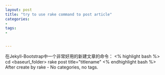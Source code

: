 ```yaml
---
layout: post
title: "try to use rake command to post article"
categories:
- 
tags:
- 


---
```


在Jekyll-Bootstrap中一个非常好用的新建文章的命令：
<% highlight bash %>
cd <baseurl_folder>
rake post title="titlename"
<% endhighlight bash %>
   After create by rake - No categories, no tags. 


